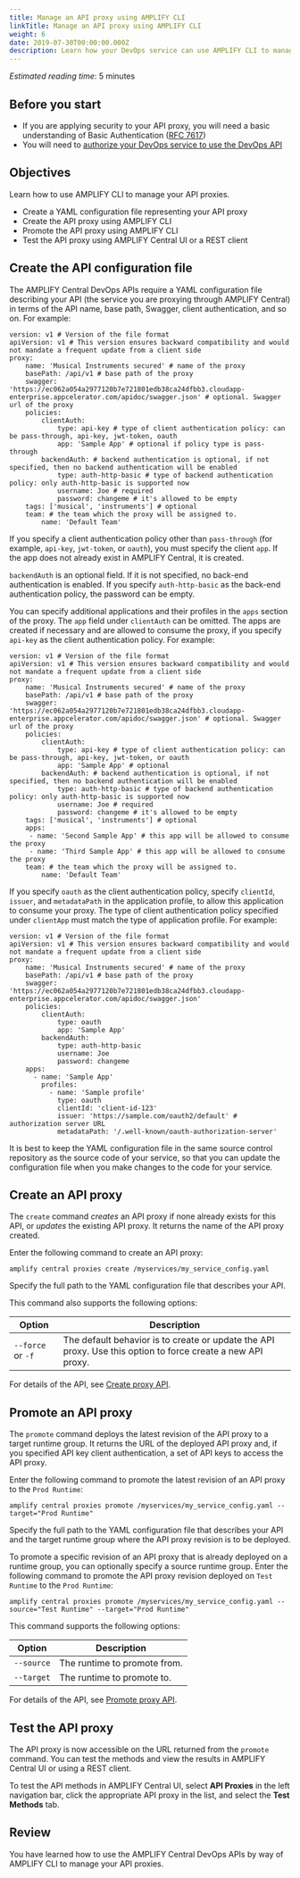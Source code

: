 ```yaml
---
title: Manage an API proxy using AMPLIFY CLI
linkTitle: Manage an API proxy using AMPLIFY CLI
weight: 6
date: 2019-07-30T00:00:00.000Z
description: Learn how your DevOps service can use AMPLIFY CLI to manage your API proxies.
---
```

_Estimated reading time_: 5 minutes

## Before you start

* If you are applying security to your API proxy, you will need a basic understanding of Basic Authentication ([RFC 7617](https://tools.ietf.org/html/rfc7617))
* You will need to [authorize your DevOps service to use the DevOps API](/docs/central/cli_getstarted/)

## Objectives

Learn how to use AMPLIFY CLI to manage your API proxies.

* Create a YAML configuration file representing your API proxy
* Create the API proxy using AMPLIFY CLI
* Promote the API proxy using AMPLIFY CLI
* Test the API proxy using AMPLIFY Central UI or a REST client

## Create the API configuration file

The AMPLIFY Central DevOps APIs require a YAML configuration file describing your API (the service you are proxying through AMPLIFY Central) in terms of the API name, base path, Swagger, client authentication, and so on. For example:

```
version: v1 # Version of the file format
apiVersion: v1 # This version ensures backward compatibility and would not mandate a frequent update from a client side
proxy:
    name: 'Musical Instruments secured' # name of the proxy
    basePath: /api/v1 # base path of the proxy
    swagger: 'https://ec062a054a2977120b7e721801edb38ca24dfbb3.cloudapp-enterprise.appcelerator.com/apidoc/swagger.json' # optional. Swagger url of the proxy
    policies:
        clientAuth:
            type: api-key # type of client authentication policy: can be pass-through, api-key, jwt-token, oauth
            app: 'Sample App' # optional if policy type is pass-through
        backendAuth: # backend authentication is optional, if not specified, then no backend authentication will be enabled
            type: auth-http-basic # type of backend authentication policy: only auth-http-basic is supported now
            username: Joe # required
            password: changeme # it's allowed to be empty
    tags: ['musical', 'instruments'] # optional
    team: # the team which the proxy will be assigned to.
        name: 'Default Team'
```

If you specify a client authentication policy other than `pass-through` (for example, `api-key`, `jwt-token`, or `oauth`), you must specify the client `app`. If the app does not already exist in AMPLIFY Central, it is created.

`backendAuth` is an optional field. If it is not specified, no back-end authentication is enabled. If you specify `auth-http-basic` as the back-end authentication policy, the password can be empty.

You can specify additional applications and their profiles in the `apps` section of the proxy. The `app` field under `clientAuth` can be omitted. The apps are created if necessary and are allowed to consume the proxy, if you specify `api-key` as the client authentication policy. For example:

```
version: v1 # Version of the file format
apiVersion: v1 # This version ensures backward compatibility and would not mandate a frequent update from a client side
proxy:
    name: 'Musical Instruments secured' # name of the proxy
    basePath: /api/v1 # base path of the proxy
    swagger: 'https://ec062a054a2977120b7e721801edb38ca24dfbb3.cloudapp-enterprise.appcelerator.com/apidoc/swagger.json' # optional. Swagger url of the proxy
    policies:
        clientAuth:
            type: api-key # type of client authentication policy: can be pass-through, api-key, jwt-token, or oauth
            app: 'Sample App' # optional
        backendAuth: # backend authentication is optional, if not specified, then no backend authentication will be enabled
            type: auth-http-basic # type of backend authentication policy: only auth-http-basic is supported now
            username: Joe # required
            password: changeme # it's allowed to be empty
    tags: ['musical', 'instruments'] # optional
    apps:
     - name: 'Second Sample App' # this app will be allowed to consume the proxy
     - name: 'Third Sample App' # this app will be allowed to consume the proxy
    team: # the team which the proxy will be assigned to.
        name: 'Default Team'
```

If you specify `oauth` as the client authentication policy, specify `clientId`, `issuer`, and `metadataPath` in the application profile, to allow this application to consume your proxy. The type of client authentication policy specified under `clientApp` must match the type of application profile. For example:

```
version: v1 # Version of the file format
apiVersion: v1 # This version ensures backward compatibility and would not mandate a frequent update from a client side
proxy:
    name: 'Musical Instruments secured' # name of the proxy
    basePath: /api/v1 # base path of the proxy
    swagger: 'https://ec062a054a2977120b7e721801edb38ca24dfbb3.cloudapp-enterprise.appcelerator.com/apidoc/swagger.json'
    policies:
        clientAuth:
            type: oauth
            app: 'Sample App'
        backendAuth:
            type: auth-http-basic
            username: Joe
            password: changeme
    apps:
      - name: 'Sample App'
        profiles:
          - name: 'Sample profile'
            type: oauth
            clientId: 'client-id-123'
            issuer: 'https://sample.com/oauth2/default' # authorization server URL
            metadataPath: '/.well-known/oauth-authorization-server'
```

It is best to keep the YAML configuration file in the same source control repository as the source code of your service, so that you can update the configuration file when you make changes to the code for your service.

## Create an API proxy

The `create` command _creates_ an API proxy if none already exists for this API, or _updates_ the existing API proxy. It returns the name of the API proxy created.

Enter the following command to create an API proxy:

```
amplify central proxies create /myservices/my_service_config.yaml
```

Specify the full path to the YAML configuration file that describes your API.

This command also supports the following options:

| Option            | Description                                                                                                 |
| ----------------- | ----------------------------------------------------------------------------------------------------------- |
| `--force` or `-f` | The default behavior is to create or update the API proxy. Use this option to force create a new API proxy. |

For details of the API, see [Create proxy API](https://d-api.docs.stoplight.io/api-reference/devops-api/create-proxy).

## Promote an API proxy

The `promote` command deploys the latest revision of the API proxy to a target runtime group. It returns the URL of the deployed API proxy and, if you specified API key client authentication, a set of API keys to access the API proxy.

Enter the following command to promote the latest revision of an API proxy to the `Prod Runtime`:

```
amplify central proxies promote /myservices/my_service_config.yaml --target="Prod Runtime"
```

Specify the full path to the YAML configuration file that describes your API and the target runtime group where the API proxy revision is to be deployed.

To promote a specific revision of an API proxy that is already deployed on a runtime group, you can optionally specify a source runtime group. Enter the following command to promote the API proxy revision deployed on `Test Runtime` to the `Prod Runtime`:

```
amplify central proxies promote /myservices/my_service_config.yaml --source="Test Runtime" --target="Prod Runtime"
```

This command supports the following options:

| Option     | Description                  |
| ---------- | ---------------------------- |
| `--source` | The runtime to promote from. |
| `--target` | The runtime to promote to.   |

For details of the API, see [Promote proxy API](https://d-api.docs.stoplight.io/api-reference/devops-api/promote-proxy).

## Test the API proxy

The API proxy is now accessible on the URL returned from the `promote` command. You can test the methods and view the results in AMPLIFY Central UI or using a REST client.

To test the API methods in AMPLIFY Central UI, select **API Proxies** in the left navigation bar, click the appropriate API proxy in the list, and select the **Test Methods** tab.

## Review

You have learned how to use the AMPLIFY Central DevOps APIs by way of AMPLIFY CLI to manage your API proxies.
